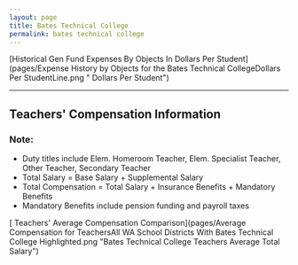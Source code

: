 ```yaml
---
layout: page
title: Bates Technical College
permalink: bates technical college
---
```



[Historical Gen Fund Expenses By Objects In Dollars Per Student](pages/Expense History by Objects for the Bates Technical CollegeDollars Per StudentLine.png " Dollars Per Student")


___

## Teachers' Compensation Information
### Note:
- Duty titles include Elem. Homeroom Teacher, Elem. Specialist Teacher, Other Teacher, Secondary Teacher
- Total Salary = Base Salary + Supplemental Salary
- Total Compensation = Total Salary + Insurance Benefits + Mandatory Benefits
- Mandatory Benefits include pension funding and payroll taxes

[ Teachers' Average Compensation Comparison](pages/Average Compensation for TeachersAll WA School Districts With Bates Technical College Highlighted.png "Bates Technical College Teachers Average Total Salary")

